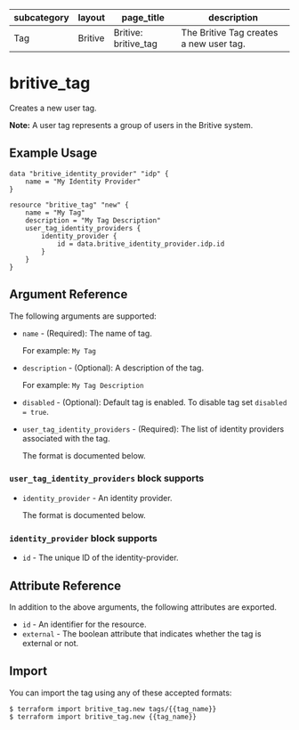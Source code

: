 | subcategory | layout    | page_title             | description                             |
| ----------- | --------- | ---------------------- | --------------------------------------- |
| Tag         |  Britive  | Britive: britive_tag   | The Britive Tag creates a new user tag. |

# britive\_tag

Creates a new user tag.

**Note:** A user tag represents a group of users in the Britive system.

## Example Usage

```hcl
data "britive_identity_provider" "idp" {
    name = "My Identity Provider"
}

resource "britive_tag" "new" {
    name = "My Tag"
    description = "My Tag Description"
    user_tag_identity_providers {
        identity_provider {
            id = data.britive_identity_provider.idp.id
        }
    }
}
```
## Argument Reference

The following arguments are supported:

* `name` - (Required): The name of tag.

  For example: `My Tag`

* `description` - (Optional): A description of the tag.

  For example: `My Tag Description`

* `disabled` - (Optional): Default tag is enabled. To disable tag set `disabled = true`.

* `user_tag_identity_providers` - (Required): The list of identity providers associated with the tag. 

  The format is documented below.

### `user_tag_identity_providers` block supports

* `identity_provider` - An identity provider. 

  The format is documented below.

### `identity_provider` block supports

* `id` - The unique ID of the identity-provider.

## Attribute Reference

In addition to the above arguments, the following attributes are exported.

* `id` - An identifier for the resource.
* `external` - The boolean attribute that indicates whether the tag is external or not.

## Import

You can import the tag using any of these accepted formats:

```
$ terraform import britive_tag.new tags/{{tag_name}}
$ terraform import britive_tag.new {{tag_name}}
```